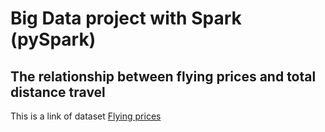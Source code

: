 # Big Data project with Spark (pySpark)
## The relationship between flying prices and total distance travel

This is a link of dataset [Flying prices](https://drive.google.com/file/d/1fUks9tn9wuPjVcWb-kRZlQZVZGQTP-2T/view?usp=sharing)

